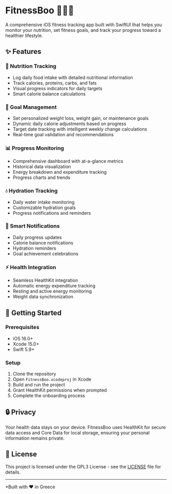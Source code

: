 # FitnessBoo 🏃‍♂️💪

A comprehensive iOS fitness tracking app built with SwiftUI that helps you monitor your nutrition, set fitness goals, and track your progress toward a healthier lifestyle.

## ✨ Features

### 🍎 Nutrition Tracking
- Log daily food intake with detailed nutritional information
- Track calories, proteins, carbs, and fats
- Visual progress indicators for daily targets
- Smart calorie balance calculations

### 🎯 Goal Management
- Set personalized weight loss, weight gain, or maintenance goals
- Dynamic daily calorie adjustments based on progress
- Target date tracking with intelligent weekly change calculations
- Real-time goal validation and recommendations

### 📊 Progress Monitoring
- Comprehensive dashboard with at-a-glance metrics
- Historical data visualization
- Energy breakdown and expenditure tracking
- Progress charts and trends

### 💧 Hydration Tracking
- Daily water intake monitoring
- Customizable hydration goals
- Progress notifications and reminders

### 🔔 Smart Notifications
- Daily progress updates
- Calorie balance notifications
- Hydration reminders
- Goal achievement celebrations

### ⚡ Health Integration
- Seamless HealthKit integration
- Automatic energy expenditure tracking
- Resting and active energy monitoring
- Weight data synchronization

## 🚀 Getting Started

### Prerequisites

- iOS 16.0+
- Xcode 15.0+
- Swift 5.9+

### Setup

1. Clone the repository
2. Open `FitnessBoo.xcodeproj` in Xcode
3. Build and run the project
4. Grant HealthKit permissions when prompted
5. Complete the onboarding process

## 🔒 Privacy

Your health data stays on your device. FitnessBoo uses HealthKit for secure data access and Core Data for local storage, ensuring your personal information remains private.

## 📄 License

This project is licensed under the GPL3 License - see the [LICENSE](LICENSE) file for details.

---

*Built with ❤️ in Greece